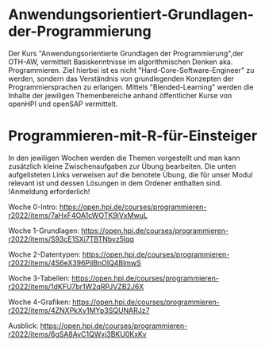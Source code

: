 # Anwendungsorientiert-Grundlagen-der-Programmierung

Der Kurs "Anwendungsorientierte Grundlagen der Programmierung",der OTH-AW, vermittelt Basiskenntnisse im algorithmischen Denken aka. Programmieren.
Ziel hierbei ist es nicht "Hard-Core-Software-Engineer" zu werden, sondern das Verständnis von grundlegenden Konzepten der Programmiersprachen zu erlangen.
Mittels "Blended-Learning" werden die Inhalte der jewiligen Themenbereiche anhand öffentlicher Kurse von openHPI und openSAP vermittelt.

# Programmieren-mit-R-für-Einsteiger

In den jewiligen Wochen werden die Themen vorgestellt und man kann zusätzlich kleine Zwischenaufgaben zur Übung bearbeiten.
Die unten aufgelisteten Links verweisen auf die benotete Übung, die für unser Modul relevant ist und dessen Lösungen in dem Ordener enthalten sind.
!Anmeldung erforderlich!

Woche 0-Intro: https://open.hpi.de/courses/programmieren-r2022/items/7aHxF4OA1cWOTK9iVxMwuL

Woche 1-Grundlagen: https://open.hpi.de/courses/programmieren-r2022/items/S93cE1SXi7TBTNbyz5lqq

Woche 2-Datentypen: https://open.hpi.de/courses/programmieren-r2022/items/4S6eX396PilBnOlQ4BlmwS

Woche 3-Tabellen: https://open.hpi.de/courses/programmieren-r2022/items/1dKFU7br1W2qRPJVZB2J6X

Woche 4-Grafiken: https://open.hpi.de/courses/programmieren-r2022/items/4ZNXPkXv1MYp3SQUNARJz7

Ausblick: https://open.hpi.de/courses/programmieren-r2022/items/6gSA8AyC1QWxj3BKU0KxKv








